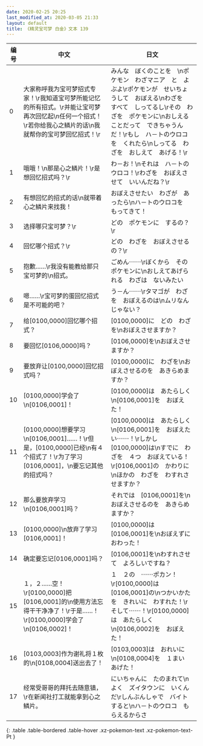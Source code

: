 ```yaml
---
date: 2020-02-25 20:25
last_modified_at: 2020-03-05 21:33
layout: default
title: 《精灵宝可梦 白金》文本 139
---
```

| 编号 | 中文 | 日文 |
| ---- | ---- | ---- |
| 0 | 大家称呼我为宝可梦招式专家！\r我知道宝可梦所能记忆的所有招式。\r并能让宝可梦再次回忆起\n任何一个招式！\r若你给我心之鳞片的话\n我就帮你的宝可梦回忆招式！\r | みんな　ぼくのことを　\nポケモン　わざマニア　と　よぶよ\rポケモンが　せいちょうして　おぼえる\nわざを　すべて　しってるし\rその　わざを　ポケモンに\nおしえることだって　できちゃうんだ！\rもし　ハ－トのウロコを　くれたら\nしってる　わざを　おしえて　あげる！\r |
| 1 | 哦哦！\n那是心之鳞片！\r是想回忆招式吗？\r | わ－お！\nそれは　ハ－トのウロコ！\rわざを　おぼえさせて　いいんだね？\r |
| 2 | 有想回忆的招式的话\n就带着心之鳞片来找我！ | おぼえさせたい　わざが　あったら\nハ－トのウロコを　もってきて！ |
| 3 | 选择哪只宝可梦？\r | どの　ポケモンに　するの？\r |
| 4 | 回忆哪个招式？\r | どの　わざを　おぼえさせるの？\r |
| 5 | 抱歉……\r我没有能教给那只宝可梦的\n招式。 | ごめん⋯⋯\rぼくから　その　ポケモンに\nおしえてあげられる　わざは　ないみたい |
| 6 | 嗯……\r宝可梦的蛋回忆招式是不可能的吧？ | う－ん⋯⋯\rタマゴが　わざを　おぼえるのは\nムリなんじゃない？ |
| 7 | 给[0100,0000]回忆哪个招式？ | [0100,0000]に　どの　わざを\nおぼえさせますか？ |
| 8 | 要回忆[0106,0000]吗？ | [0106,0000]を\nおぼえさせますか？ |
| 9 | 要放弃让[0100,0000]回忆招式吗？ | [0100,0000]に　わざを\nおぼえさせるのを　あきらめますか？ |
| 10 | [0100,0000]学会了\n[0106,0001]！ | [0100,0000]は　あたらしく\n[0106,0001]を　おぼえた！ |
| 11 | [0100,0000]想要学习\n[0106,0001]……！\r但是，[0100,0000]已经\n有４个招式了！\r为了学习[0106,0001]，\n要忘记其他的招式吗？ | [0100,0000]は　あたらしく\n[0106,0001]を　おぼえたい⋯⋯！\rしかし　[0100,0000]は\nすでに　わざを　４つ　おぼえている！\r[0106,0001]の　かわりに\nほかの　わざを　わすれさせますか？ |
| 12 | 那么要放弃学习\n[0106,0001]吗？ | それでは　[0106,0001]を\nおぼえさせるのを　あきらめますか？ |
| 13 | [0100,0000]\n放弃了学习[0106,0001]！ | [0100,0000]は　[0106,0001]を\nおぼえずに　おわった！ |
| 14 | 确定要忘记[0106,0001]吗？ | [0106,0001]を\nわすれさせて　よろしいですね？ |
| 15 | １，２……空！\r[0100,0000]把[0106,0001]的\n使用方法忘得干干净净了！\r于是……！\r[0100,0000]学会了\n[0106,0002]！ | １　２の　⋯⋯ポカン！\r[0100,0000]は　[0106,0001]の\nつかいかたを　きれいに　わすれた！\rそして⋯⋯！\r[0100,0000]は　あたらしく\n[0106,0002]を　おぼえた！ |
| 16 | [0103,0003]作为谢礼将１枚的\n[0108,0004]送出去了！ | [0103,0003]は　おれいに\n[0108,0004]を　１まい　あげた！ |
| 17 | 经常受哥哥的拜托去随意镇，\r在新闻社打工就能拿到心之鳞片。 | にいちゃんに　たのまれて\nよく　ズイタウンに　いくんだ\rしんぶんしゃで　バイトすると\nハ－トのウロコ　もらえるからさ |
{: .table .table-bordered .table-hover .xz-pokemon-text .xz-pokemon-text-Pt }